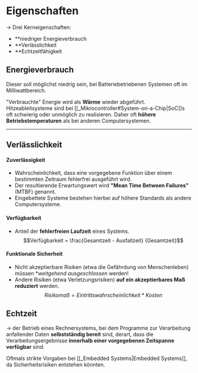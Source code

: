 # Eigenschaften
-> Drei Kerneigenschaften:

* **niedriger Energieverbrauch
* **Verlässlichkeit
* **Echtzeitfähigkeit


## Energieverbrauch

Dieser soll möglichst niedrig sein, bei Batteriebetriebenen Systemen oft im Milliwattbereich. 

"Verbrauchte" Energie wird als **Wärme** wieder abgeführt.
Hitzeableitsysteme sind bei [[_Mikrocontroller#System-on-a-Chip|SoC]]s oft schwierig oder unmöglich zu realisieren. Daher oft **höhere Betriebstemperaturen** als bei anderen Computersystemen.

----------------------------------------------

## Verlässlichkeit

#### Zuverlässigkeit

* Wahrscheinlichkeit, dass eine vorgegebene Funktion über einem bestimmten Zeitraum fehlerfrei ausgeführt wird.
* Der resultierende Erwartungswert wird **"Mean Time Between Failures"** (MTBF) genannt.
* Eingebettete Systeme bestehen hierbei auf höhere Standards als andere Computersysteme.


#### Verfügbarkeit

* Anteil der **fehlerfreien Laufzeit** eines Systems.
$$Verfügbarkeit = \frac{Gesamtzeit - Ausfallzeit} {Gesamtzeit}$$

#### Funktionale Sicherheit

* Nicht akzeptierbare Risiken (etwa die Gefährdung von Menschenleben) müssen **weitgehend ausgeschlossen* werden!
* Andere Risiken (etwa Verletzungsrisiken) **auf ein akzeptierbares Maß reduziert** werden.
$$Risikomaß = Eintrittswahrscheinlichkeit * Kosten$$

## Echtzeit
-> der Betrieb eines Rechnersystems, bei dem Programme zur Verarbeitung anfallender Daten **selbstständig bereit** sind, derart, dass die Verarbeitungsergebnisse **innerhalb einer vorgegebenen Zeitspanne verfügbar** sind.

Oftmals strikte Vorgaben bei [[_Embedded Systems|Embedded Systems]], da Sicherheitsrisiken entstehen könnten.